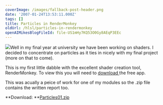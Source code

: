 ```yaml
---
coverImage: /images/fallback-post-header.png
date: '2007-01-24T13:53:11.000Z'
tags: []
title: Particles in RenderMonkey
oldUrl: /hlsl/particles-in-rendermonkey
openAIMikesBlogFileId: file-US1mHy7KQ53O0Gy8AEqP3EEc
---
```


![](https://www.mikecann.blog/wp-content/uploads/Image/RM01.png)Well in my final year at university we have been working on shaders. I decided to concentrate on particles as it ties in nicely with my final project (more on that to come).

<!-- more -->

This is my first little dabble with the excellent shader creation tool, RenderMonkey. To view this you will need to [download ](https://ati.amd.com/developer/rendermonkey/downloads.html)the free app.

This was acually a peice of work for one of my modules so the .zip file contains the written report too.

**Download: **[Particles01.zip](https://www.mikecann.blog/wp-content/uploads/File/Particles01.zip)
